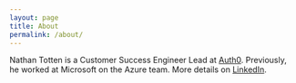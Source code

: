 ```yaml
---
layout: page
title: About
permalink: /about/
---
```


Nathan Totten is a Customer Success Engineer Lead at [Auth0](https://auth0.com). Previously, he worked at Microsoft on the Azure team. More details on [LinkedIn](https://www.linkedin.com/in/nathantotten).

